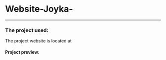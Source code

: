 # Website-Joyka-
___

### The project used: 


The project website is located at 

#### Project preview:

